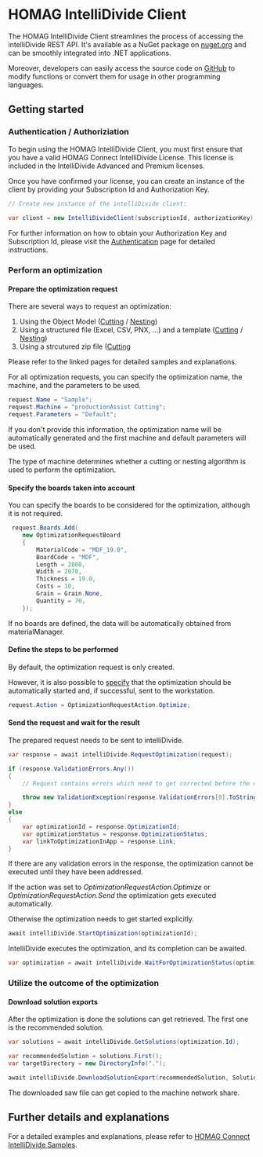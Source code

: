 # HOMAG IntelliDivide Client

The HOMAG IntelliDivide Client streamlines the process of accessing the intelliDivide REST API. It's available as a NuGet package on [nuget.org](https://www.nuget.org/packages/HomagGroup.HomagConnect.IntelliDivide.Client) and can be smoothly integrated into .NET applications. 

Moreover, developers can easily access the source code on [GitHub](https://github.com/HomagGroup/HOMAG-Connect) to modify functions or convert them for usage in other programming languages.

## Getting started

### Authentication / Authoriziation

To begin using the HOMAG IntelliDivide Client, you must first ensure that you have a valid HOMAG Connect IntelliDivide License. This license is included in the IntelliDivide Advanced and Premium licenses.

Once you have confirmed your license, you can create an instance of the client by providing your Subscription Id and Authorization Key. 
```c#
// Create new instance of the intelliDivide client:
            
var client = new IntelliDivideClient(subscriptionId, authorizationKey);
``` 

For further information on how to obtain your Authorization Key and Subscription Id, please visit the [Authentication](https://redirect.homag.cloud/homagconnect_authentication) page for detailed instructions.

### Perform an optimization

#### Prepare the optimization request

There are several ways to request an optimization:

1. Using the Object Model ([Cutting](Samples/CSharp/Requests/Cutting/ObjectModel/Readme.md) / [Nesting](Samples/CSharp/Requests/Nesting/ObjectModel/Readme.md))
2. Using a structured file (Excel, CSV, PNX, ...) and a template ([Cutting](Samples/CSharp/Requests/Cutting/Template/Readme.md) / [Nesting](Samples/CSharp/Requests/Nesting/Template/Readme.md))
3. Using a strcutured zip file ([Cutting](Samples/CSharp/Requests/Cutting/Project/Readme.md)

Please refer to the linked pages for detailed samples and explanations.

For all optimization requests, you can specify the optimization name, the machine, and the parameters to be used.

```c#
request.Name = "Sample";
request.Machine = "productionAssist Cutting";
request.Parameters = "Default";
```
If you don't provide this information, the optimization name will be automatically generated and the first machine and default parameters will be used.

The type of machine determines whether a cutting or nesting algorithm is used to perform the optimization.

#### Specify the boards taken into account

You can specify the boards to be considered for the optimization, although it is not required. 

```c#
 request.Boards.Add(
    new OptimizationRequestBoard
    {
        MaterialCode = "MDF_19.0",
        BoardCode = "MDF",
        Length = 2800,
        Width = 2070,
        Thickness = 19.0,
        Costs = 10,
        Grain = Grain.None,
        Quantity = 70,
    });
``` 
If no boards are defined, the data will be automatically obtained from materialManager.

#### Define the steps to be performed

By default, the optimization request is only created. 

However, it is also possible to [specify](./Contracts/Request/OptimizationRequestAction.cs) that the optimization should be automatically started and, if successful, sent to the workstation.

```c#
request.Action = OptimizationRequestAction.Optimize;
``` 

#### Send the request and wait for the result

The prepared request needs to be sent to intelliDivide.

```c#
var response = await intelliDivide.RequestOptimization(request);

if (response.ValidationErrors.Any())
{
    // Request contains errors which need to get corrected before the optimization can get executed.

    throw new ValidationException(response.ValidationErrors[0].ToString());
}
else
{
    var optimizationId = response.OptimizationId;
    var optimizationStatus = response.OptimizationStatus;
    var linkToOptimizationInApp = response.Link;
}
``` 

If there are any validation errors in the response, the optimization cannot be executed until they have been addressed.

If the action was set to <i> OptimizationRequestAction.Optimize</i> or <i>OptimizationRequestAction.Send</i> the optimization gets executed automatically. 

Otherwise the optimization needs to get started explicitly.

```c#
await intelliDivide.StartOptimization(optimizationId); 
``` 

IntelliDivide executes the optimization, and its completion can be awaited.

```c#
var optimization = await intelliDivide.WaitForOptimizationStatus(optimizationId, OptimizationStatus.Optimized, TimeSpan.FromMinutes(5));
``` 

### Utilize the outcome of the optimization

#### Download solution exports

After the optimization is done the solutions can get retrieved. The first one is the recommended solution.

```c#
var solutions = await intelliDivide.GetSolutions(optimization.Id);

var recommendedSolution = solutions.First();
var targetDirectory = new DirectoryInfo(".");

await intelliDivide.DownloadSolutionExport(recommendedSolution, SolutionExportType.Saw, targetDirectory);
``` 

The downloaded saw file can get copied to the machine network share.

## Further details and explanations

For a detailed examples and explanations, please refer to [HOMAG Connect IntelliDivide Samples](Samples/CSharp/Readme.md).
